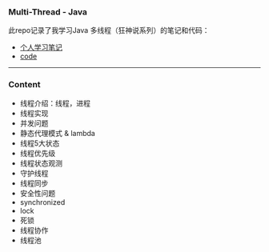

### Multi-Thread - Java

此repo记录了我学习Java 多线程（狂神说系列）的笔记和代码：

- [个人学习笔记](https://github.com/Zidiefeng/java_thread_study/blob/master/docs/README.md)
- [code](https://github.com/Zidiefeng/java_thread_study/tree/master/src/com/kaitan)

---

### Content
- 线程介绍：线程，进程
- 线程实现
- 并发问题
- 静态代理模式 & lambda
- 线程5大状态
- 线程优先级
- 线程状态观测
- 守护线程
- 线程同步
- 安全性问题
- synchronized
- lock
- 死锁
- 线程协作
- 线程池
